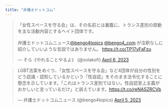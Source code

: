 ```yaml
---
title: "弁護士ドットコム"
---
```


<blockquote class="twitter-tweet"><p lang="ja" dir="ltr">「女性スペースを守る会」は、その名前とは裏腹に、トランス差別の扇動を主な活動内容とするヘイト団体です。<br><br>弁護士ドットコムニュース<a href="https://twitter.com/bengo4topics?ref_src=twsrc%5Etfw">@bengo4topics</a> <a href="https://twitter.com/bengo4_com?ref_src=twsrc%5Etfw">@bengo4_com</a> が注釈なしに紹介していいような言説ではありません。 <a href="https://t.co/TP17yFaFzu">https://t.co/TP17yFaFzu</a></p>&mdash; そら《やれることやるよ》 (@solakofi) <a href="https://twitter.com/solakofi/status/1643866714826997760?ref_src=twsrc%5Etfw">April 6, 2023</a></blockquote> <script async src="https://platform.twitter.com/widgets.js" charset="utf-8"></script> 

<blockquote class="twitter-tweet"><p lang="ja" dir="ltr">LGBT法案をめぐり、「女性スペースを守る会」など4団体が自分の性別をどう認識・認知しているかという「性自認」をそのまま法令化することに懸念を示しています。「これはトランス差別ではない。性自認至上主義がおかしいと言っているだけ」と訴えています。<a href="https://t.co/reNASZRCVb">https://t.co/reNASZRCVb</a></p>&mdash; 弁護士ドットコムニュース (@bengo4topics) <a href="https://twitter.com/bengo4topics/status/1643515627230081024?ref_src=twsrc%5Etfw">April 5, 2023</a></blockquote> <script async src="https://platform.twitter.com/widgets.js" charset="utf-8"></script> 